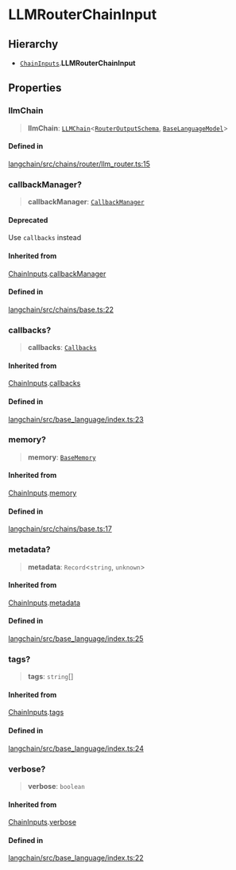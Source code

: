 LLMRouterChainInput
===================

Hierarchy[​](#hierarchy "Direct link to Hierarchy")
---------------------------------------------------

*   [`ChainInputs`](/docs/api/chains/interfaces/ChainInputs).**LLMRouterChainInput**

Properties[​](#properties "Direct link to Properties")
------------------------------------------------------

### llmChain[​](#llmchain "Direct link to llmChain")

> **llmChain**: [`LLMChain`](/docs/api/chains/classes/LLMChain)<[`RouterOutputSchema`](/docs/api/chains/types/RouterOutputSchema), [`BaseLanguageModel`](/docs/api/base_language/classes/BaseLanguageModel)\>

#### Defined in[​](#defined-in "Direct link to Defined in")

[langchain/src/chains/router/llm\_router.ts:15](https://github.com/hwchase17/langchainjs/blob/46e1734/langchain/src/chains/router/llm_router.ts#L15)

### callbackManager?[​](#callbackmanager "Direct link to callbackManager?")

> **callbackManager**: [`CallbackManager`](/docs/api/callbacks/classes/CallbackManager)

#### Deprecated[​](#deprecated "Direct link to Deprecated")

Use `callbacks` instead

#### Inherited from[​](#inherited-from "Direct link to Inherited from")

[ChainInputs](/docs/api/chains/interfaces/ChainInputs).[callbackManager](/docs/api/chains/interfaces/ChainInputs#callbackmanager)

#### Defined in[​](#defined-in-1 "Direct link to Defined in")

[langchain/src/chains/base.ts:22](https://github.com/hwchase17/langchainjs/blob/46e1734/langchain/src/chains/base.ts#L22)

### callbacks?[​](#callbacks "Direct link to callbacks?")

> **callbacks**: [`Callbacks`](/docs/api/callbacks/types/Callbacks)

#### Inherited from[​](#inherited-from-1 "Direct link to Inherited from")

[ChainInputs](/docs/api/chains/interfaces/ChainInputs).[callbacks](/docs/api/chains/interfaces/ChainInputs#callbacks)

#### Defined in[​](#defined-in-2 "Direct link to Defined in")

[langchain/src/base\_language/index.ts:23](https://github.com/hwchase17/langchainjs/blob/46e1734/langchain/src/base_language/index.ts#L23)

### memory?[​](#memory "Direct link to memory?")

> **memory**: [`BaseMemory`](/docs/api/memory/classes/BaseMemory)

#### Inherited from[​](#inherited-from-2 "Direct link to Inherited from")

[ChainInputs](/docs/api/chains/interfaces/ChainInputs).[memory](/docs/api/chains/interfaces/ChainInputs#memory)

#### Defined in[​](#defined-in-3 "Direct link to Defined in")

[langchain/src/chains/base.ts:17](https://github.com/hwchase17/langchainjs/blob/46e1734/langchain/src/chains/base.ts#L17)

### metadata?[​](#metadata "Direct link to metadata?")

> **metadata**: `Record`<`string`, `unknown`\>

#### Inherited from[​](#inherited-from-3 "Direct link to Inherited from")

[ChainInputs](/docs/api/chains/interfaces/ChainInputs).[metadata](/docs/api/chains/interfaces/ChainInputs#metadata)

#### Defined in[​](#defined-in-4 "Direct link to Defined in")

[langchain/src/base\_language/index.ts:25](https://github.com/hwchase17/langchainjs/blob/46e1734/langchain/src/base_language/index.ts#L25)

### tags?[​](#tags "Direct link to tags?")

> **tags**: `string`\[\]

#### Inherited from[​](#inherited-from-4 "Direct link to Inherited from")

[ChainInputs](/docs/api/chains/interfaces/ChainInputs).[tags](/docs/api/chains/interfaces/ChainInputs#tags)

#### Defined in[​](#defined-in-5 "Direct link to Defined in")

[langchain/src/base\_language/index.ts:24](https://github.com/hwchase17/langchainjs/blob/46e1734/langchain/src/base_language/index.ts#L24)

### verbose?[​](#verbose "Direct link to verbose?")

> **verbose**: `boolean`

#### Inherited from[​](#inherited-from-5 "Direct link to Inherited from")

[ChainInputs](/docs/api/chains/interfaces/ChainInputs).[verbose](/docs/api/chains/interfaces/ChainInputs#verbose)

#### Defined in[​](#defined-in-6 "Direct link to Defined in")

[langchain/src/base\_language/index.ts:22](https://github.com/hwchase17/langchainjs/blob/46e1734/langchain/src/base_language/index.ts#L22)